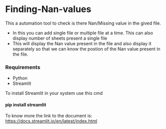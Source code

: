 # Finding-Nan-values

This a automation tool to check is there Nan/Missing value in the gived file.
* In this you can add single file or multiple file at a time. This can also display number of sheets present a single file
* This will display the Nan value present in the file and also display it separately so that we can know the postion of the Nan value present in the file.


### Requirements
* Python
* Streamlit 

To install Streamlit in your system use this cmd
#### pip install streamlit

To know more the link to the document is: https://docs.streamlit.io/en/latest/index.html
